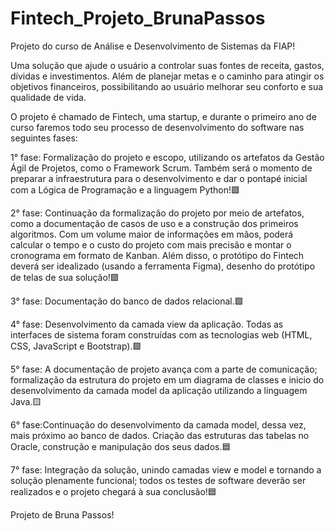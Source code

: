 # Fintech_Projeto_BrunaPassos

Projeto do curso de Análise e Desenvolvimento de Sistemas da FIAP!

Uma solução que ajude o usuário a controlar suas fontes de receita, gastos, dívidas e investimentos. Além de planejar metas e o caminho para atingir os objetivos financeiros, possibilitando ao usuário melhorar seu conforto e sua qualidade de vida.

O projeto é chamado de Fintech, uma startup, e durante o primeiro ano de curso faremos todo seu processo de desenvolvimento do software nas seguintes fases:

1° fase: Formalização do projeto e escopo, utilizando os artefatos da Gestão Ágil de Projetos, como o Framework Scrum. Também será o momento de preparar a infraestrutura para o desenvolvimento e dar o pontapé inicial com a Lógica de Programação e a linguagem Python!🟩

2° fase: Continuação da formalização do projeto por meio de artefatos, como a documentação de casos de uso e a construção dos primeiros algoritmos. Com um volume maior de informações em mãos, poderá calcular o tempo e o custo do projeto com mais precisão e montar o cronograma em formato de Kanban. Além disso, o protótipo do Fintech deverá ser idealizado (usando a ferramenta Figma), desenho do protótipo de telas de sua solução!🟩

3° fase: Documentação do banco de dados relacional.🟩

4° fase: Desenvolvimento da camada view da aplicação. Todas as interfaces de sistema foram construídas com as tecnologias web (HTML, CSS, JavaScript e Bootstrap).🟩

5° fase: A documentação de projeto avança com a parte de comunicação; formalização da estrutura do projeto em um diagrama de classes e inicio do desenvolvimento da camada model da aplicação utilizando a linguagem Java.🟨

6° fase:Continuação do desenvolvimento da camada model, dessa vez, mais próximo ao banco de dados. Criação das estruturas das tabelas no Oracle, construção e manipulação dos seus dados.🟦

7° fase: Integração da solução, unindo camadas view e model e tornando a solução plenamente funcional; todos os testes de software deverão ser realizados e o projeto chegará à sua conclusão!🟦

Projeto de Bruna Passos!
